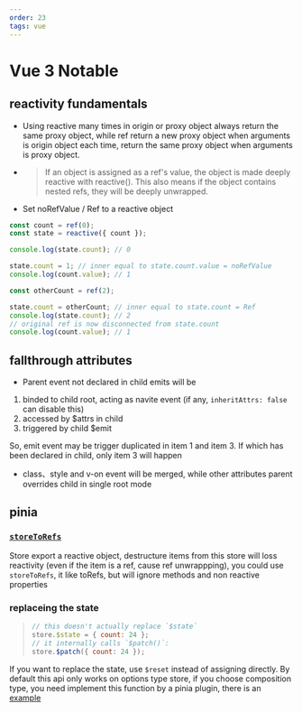 ```yaml
---
order: 23
tags: vue
---
```


# Vue 3 Notable

## reactivity fundamentals

- Using reactive many times in origin or proxy object always return the same proxy object, while ref return a new proxy object when arguments is origin object each time, return the same proxy object when arguments is proxy object.
- > If an object is assigned as a ref's value, the object is made deeply reactive with reactive(). This also means if the object contains nested refs, they will be deeply unwrapped.

- Set noRefValue / Ref to a reactive object

```js
const count = ref(0);
const state = reactive({ count });

console.log(state.count); // 0

state.count = 1; // inner equal to state.count.value = noRefValue
console.log(count.value); // 1

const otherCount = ref(2);

state.count = otherCount; // inner equal to state.count = Ref
console.log(state.count); // 2
// original ref is now disconnected from state.count
console.log(count.value); // 1
```

## fallthrough attributes

- Parent event not declared in child emits will be

1. binded to child root, acting as navite event (if any, `inheritAttrs: false` can disable this)
2. accessed by $attrs in child
3. triggered by child $emit

So, emit event may be trigger duplicated in item 1 and item 3. If which has been declared in child, only item 3 will happen

- class、style and v-on event will be merged, while other attributes parent overrides child in single root mode

## pinia

### [`storeToRefs`](https://pinia.vuejs.org/api/modules/pinia.html#storetorefs)

Store export a reactive object, destructure items from this store will loss reactivity (even if the item is a ref, cause ref unwrappping), you could use `storeToRefs`, it like toRefs, but will ignore methods and non reactive properties

### replaceing the state

> ```js
> // this doesn't actually replace `$state`
> store.$state = { count: 24 };
> // it internally calls `$patch()`:
> store.$patch({ count: 24 });
> ```

If you want to replace the state, use `$reset` instead of assigning directly. By default this api only works on options type store, if you choose composition type, you need implement this function by a pinia plugin, there is an [example](https://github.com/anson09/crystal/blob/dev/src/store/plugins/reset.js)

